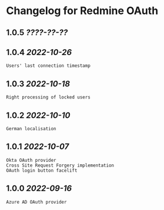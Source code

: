 Changelog for Redmine OAuth
==========================

1.0.5 *????-??-??*
------------------

1.0.4 *2022-10-26*
------------------

    Users' last connection timestamp

1.0.3 *2022-10-18*
------------------

    Right processing of locked users

1.0.2 *2022-10-10*
------------------

    German localisation

1.0.1 *2022-10-07*
------------------

    Okta OAuth provider
    Cross Site Request Forgery implementation
    OAuth login button facelift

1.0.0 *2022-09-16*
------------------

    Azure AD OAuth provider

